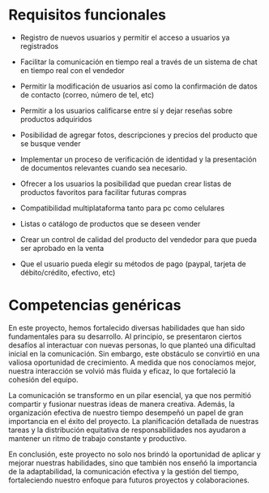 # Requisitos funcionales

-   Registro de nuevos usuarios y permitir el acceso a usuarios ya registrados
    
-   Facilitar la comunicación en tiempo real a través de un sistema de chat en tiempo real con el vendedor
    
-   Permitir la modificación de usuarios así como la confirmación de datos de contacto (correo, número de tel, etc)
    
-   Permitir a los usuarios calificarse entre sí y dejar reseñas sobre productos adquiridos
    
-   Posibilidad de agregar fotos, descripciones y precios del producto que se busque vender
    
-   Implementar un proceso de verificación de identidad y la presentación de documentos relevantes cuando sea necesario.
    
-   Ofrecer a los usuarios la posibilidad que puedan crear listas de productos favoritos para facilitar futuras compras
    
-   Compatibilidad multiplataforma tanto para pc como celulares
    
-   Listas o catálogo de productos que se deseen vender
    
-   Crear un control de calidad del producto del vendedor para que pueda ser aprobado en la venta
    
-   Que el usuario pueda elegir su métodos de pago (paypal, tarjeta de débito/crédito, efectivo, etc)

# Competencias genéricas 
En este proyecto, hemos fortalecido diversas habilidades que han sido fundamentales para su desarrollo. Al principio, se presentaron ciertos desafíos al interactuar con nuevas personas, lo que planteó una dificultad inicial en la comunicación. Sin embargo, este obstáculo se convirtió en una valiosa oportunidad de crecimiento. A medida que nos conocíamos mejor, nuestra interacción se volvió más fluida y eficaz, lo que fortaleció la cohesión del equipo.

  

La comunicación se transformo en un pilar esencial, ya que nos permitió compartir y fusionar nuestras ideas de manera creativa. Además, la organización efectiva de nuestro tiempo desempeñó un papel de gran importancia en el éxito del proyecto. La planificación detallada de nuestras tareas y la distribución equitativa de responsabilidades nos ayudaron a mantener un ritmo de trabajo constante y productivo.

  

En conclusión, este proyecto no solo nos brindó la oportunidad de aplicar y mejorar nuestras habilidades, sino que también nos enseñó la importancia de la adaptabilidad, la comunicación efectiva y la gestión del tiempo, fortaleciendo nuestro enfoque para futuros proyectos y colaboraciones.  

